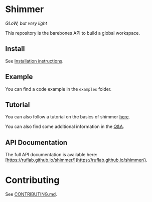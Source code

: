 # Shimmer
_GLoW, but very light_

This repository is the barebones API to build a global workspace.

## Install
See [Installation instructions](docs/installation.md).

## Example
You can find a code example in the `examples` folder.

## Tutorial
You can also follow a tutorial on the basics of shimmer [here](docs/shimmer_basics.md).

You can also find some additional information in the [Q&A](docs/q_and_a.md).

## API Documentation
The full API documentation is available here:
[https://ruflab.github.io/shimmer/](https://ruflab.github.io/shimmer/).

# Contributing
See [CONTRIBUTING.md](CONTRIBUTING.md).
